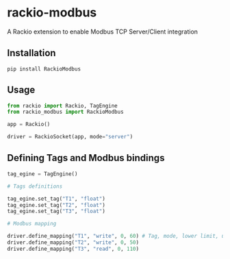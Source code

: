 # rackio-modbus

A Rackio extension to enable Modbus TCP Server/Client integration

## Installation

```
pip install RackioModbus
```

## Usage

```python
from rackio import Rackio, TagEngine
from rackio_modbus import RackioModbus

app = Rackio()

driver = RackioSocket(app, mode="server")
```

## Defining Tags and Modbus bindings

```python
tag_egine = TagEngine()

# Tags definitions

tag_egine.set_tag("T1", "float")
tag_egine.set_tag("T2", "float")
tag_egine.set_tag("T3", "float")

# Modbus mapping

driver.define_mapping("T1", "write", 0, 60) # Tag, mode, lower limit, upper limit
driver.define_mapping("T2", "write", 0, 50)
driver.define_mapping("T3", "read", 0, 110)
```

